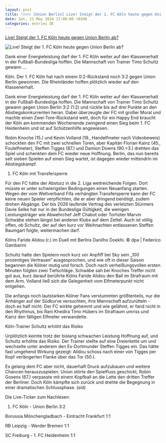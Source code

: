 ```yaml
---
layout: post
title: "🔥🔥🔥 [Union Berlin] Live! Steigt der 1. FC Köln heute gegen Union Berlin ab?"
date: Sat, 11 May 2024 17:00:00 +0200
categories: entries DE
---
```

[Live! Steigt der 1. FC Köln heute gegen Union Berlin ab?](https://www.waz.de/sport/article242306382/Live-Steigt-der-1-FC-Koeln-heute-gegen-Union-Berlin-ab.html)

![Live! Steigt der 1. FC Köln heute gegen Union Berlin ab?](https://img.sparknews.funkemedien.de/242308318/242308318_1715444510_v16_9_1600.jpeg)

Dank einer Energieleistung darf der 1. FC Köln weiter auf den Klassenerhalt in der Fußball-Bundesliga hoffen. Die Mannschaft von Trainer Timo Schultz gewann ...

Köln. Der 1. FC Köln hat nach einem 0:2-Rückstand noch 3:2 gegen Union Berlin gewonnen. Die Rheinländer hoffen plötzlich wieder auf den Klassenerhalt.

Dank einer Energieleistung darf der 1. FC Köln weiter auf den Klassenerhalt in der Fußball-Bundesliga hoffen. Die Mannschaft von Trainer Timo Schultz gewann gegen Union Berlin 3:2 (1:2) und rückte bis auf drei Punkte an den Abstiegskonkurrenten heran. Dabei überzeugte der FC mit großer Moral und machte einen Zwei-Tore-Rückstand wett, doch für ein Happy End braucht der Köln am kommenden Wochenende zwingend einen Sieg beim 1. FC Heidenheim und ist auf Schützenhilfe angewiesen.

Robin Knoche (15.) und Kevin Volland (19., Handelfmeter nach Videobeweis) schockten den FC mit zwei schnellen Toren, aber Kapitän Florian Kainz (45., Foulelfmeter), Steffen Tigges (87.) und Damion Downs (90.+3.) drehten das Spiel und schenkten dem FC wieder neue Hoffnung. Berlin, das nun bereits seit sieben Spielen auf einen Sieg wartet, ist dagegen wieder mittendrin im Abstiegskampf.

1. FC Köln mit Transfersperre

Für den FC hätte der Absturz in die 2. Liga weitreichende Folgen. Dort müsste er unter schwierigsten Bedingungen einen Neuanfang starten. Wegen der vom Weltverband Fifa verhängten Transfersperre kann der FC keine neuen Spieler verpflichten, die er aber dringend benötigt, zudem drohen Abgänge. Der bis 2026 laufende Vertrag des verletzten Stürmers Davie Selke hat nur in der Bundesliga Gültigkeit, die wenigen Leistungsträger wie Abwehrchef Jeff Chabot oder Torhüter Marvin Schwäbe stehen längst bei anderen Klubs auf dem Zettel. Auch ist völlig offen, ob Schultz, der auf den kurz vor Weihnachten entlassenen Steffen Baumgart folgte, weitermachen darf.

Kölns Faride Alidou (r.) im Duell mit Berlins Danilho Doekhi. © dpa | Federico Gambarini

Schultz hatte den Spielern noch kurz vor Anpfiff bei Sky sein „100 prozentiges Vertrauen“ ausgesprochen, und wie oft in dieser Saison begannen die Kölner mutig und forsch. Doch nach verheißungsvollen ersten Minuten folgten zwei Tiefschläge. Schwäbe sah bei Knoches Treffer nicht gut aus, kurz darauf berührte Kölns Faride Alidou den Ball im Strafraum mit dem Arm. Volland ließ sich die Gelegenheit vom Elfmeterpunkt nicht entgehen.

Die anfangs noch lautstarken Kölner Fans verstummten größtenteils, nur die Anhänger auf der Südkurve versuchten, ihre Mannschaft aufzurütteln - doch es half nicht. Der FC wirkte gehemmt und wie gelähmt, er fand nicht in den Rhythmus, bis Rani Khedira Timo Hübers im Strafraum umriss und Kainz den fälligen Elfmeter verwandelte.

Köln-Trainer Schultz erhöht das Risiko

Urplötzlich keimte trotz der bislang schwachen Leistung Hoffnung auf, und Schultz erhöhte das Risiko. Der Trainer stellte auf eine Dreierkette um und wechselte unter anderem den Ex-Dortmunder Steffen Tigges ein. Das hätte fast umgehend Wirkung gezeigt: Alidou schoss nach einer von Tigges per Kopf verlängerten Flanke über das Tor (50.).

Es gelang dem FC aber nicht, dauerhaft Druck aufzubauen und weitere Chancen herauszuspielen. Union störte den Spielfluss geschickt, Robin Gosens (67.) verpasste mit einem Kopfball an die Latte den dritten Treffer der Berliner. Doch Köln kämpfte sich zurück und drehte die Begegnung in einer dramatischen Schlussphase. (sid)

Die Live-Ticker zum Nachlesen:

1. FC Köln - Union Berlin 3:2

Borussia Mönchengladbach - Eintracht Frankfurt 1:1

RB Leipzig - Werder Bremen 1:1

SC Freiburg - 1. FC Heidenheim 1:1

